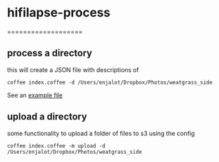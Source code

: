 # hifilapse-process
===================

## process a directory
this will create a JSON file with descriptions of 
```
coffee index.coffee -d /Users/enjalot/Dropbox/Photos/weatgrass_side
```
See an [example file](https://github.com/enjalot/hifilapse/blob/master/process/example-files.json)


## upload a directory
some functionality to upload a folder of files to s3 using the config

```
coffee index.coffee -m upload -d /Users/enjalot/Dropbox/Photos/weatgrass_side
```



